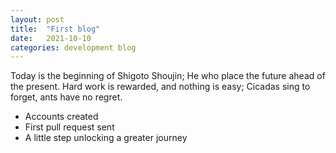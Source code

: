 ```yaml
---
layout: post
title:  "First blog"
date:   2021-10-10
categories: development blog
---
```


Today is the beginning of Shigoto Shoujin; He who place the future ahead of the present.
Hard work is rewarded, and nothing is easy; Cicadas sing to forget, ants have no regret.

- Accounts created
- First pull request sent
- A little step unlocking a greater journey
